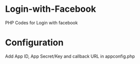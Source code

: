 # Login-with-Facebook
PHP Codes for Login with facebook

# Configuration
Add App ID, App Secret/Key and callback URL in appconfig.php

